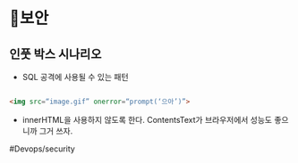 # 🔐보안

## 인풋 박스 시나리오

* SQL 공격에 사용될 수 있는 패턴 

```html

<img src=“image.gif” onerror=“prompt(‘으아’)”>

```

* innerHTML을 사용하지 않도록 한다. ContentsText가 브라우저에서 성능도 좋으니까 그거 쓰자.



#Devops/security